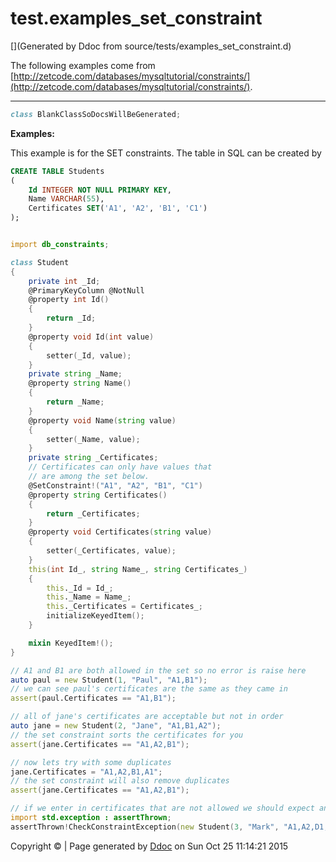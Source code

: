 # test.examples_set_constraint

[](Generated by Ddoc from source/tests/examples_set_constraint.d)

The following examples come from
[http://zetcode.com/databases/mysqltutorial/constraints/](http://zetcode.com/databases/mysqltutorial/constraints/).

***
<a name="BlankClassSoDocsWillBeGenerated" href="#BlankClassSoDocsWillBeGenerated"></a>
```d
class BlankClassSoDocsWillBeGenerated;

```

**Examples:**

This example is for the SET constraints. The table
in SQL can be created by
```sql
CREATE TABLE Students
(
    Id INTEGER NOT NULL PRIMARY KEY,
    Name VARCHAR(55),
    Certificates SET('A1', 'A2', 'B1', 'C1')
);


```

```d

import db_constraints;

class Student
{
    private int _Id;
    @PrimaryKeyColumn @NotNull
    @property int Id()
    {
        return _Id;
    }
    @property void Id(int value)
    {
        setter(_Id, value);
    }
    private string _Name;
    @property string Name()
    {
        return _Name;
    }
    @property void Name(string value)
    {
        setter(_Name, value);
    }
    private string _Certificates;
    // Certificates can only have values that
    // are among the set below.
    @SetConstraint!("A1", "A2", "B1", "C1")
    @property string Certificates()
    {
        return _Certificates;
    }
    @property void Certificates(string value)
    {
        setter(_Certificates, value);
    }
    this(int Id_, string Name_, string Certificates_)
    {
        this._Id = Id_;
        this._Name = Name_;
        this._Certificates = Certificates_;
        initializeKeyedItem();
    }

    mixin KeyedItem!();
}

// A1 and B1 are both allowed in the set so no error is raise here
auto paul = new Student(1, "Paul", "A1,B1");
// we can see paul's certificates are the same as they came in
assert(paul.Certificates == "A1,B1");

// all of jane's certificates are acceptable but not in order
auto jane = new Student(2, "Jane", "A1,B1,A2");
// the set constraint sorts the certificates for you
assert(jane.Certificates == "A1,A2,B1");

// now lets try with some duplicates
jane.Certificates = "A1,A2,B1,A1";
// the set constraint will also remove duplicates
assert(jane.Certificates == "A1,A2,B1");

// if we enter in certificates that are not allowed we should expect an exception
import std.exception : assertThrown;
assertThrown!CheckConstraintException(new Student(3, "Mark", "A1,A2,D1,D2"));

```




Copyright :copyright:  | Page generated by [Ddoc](http://dlang.org/ddoc.html) on Sun Oct 25 11:14:21 2015

